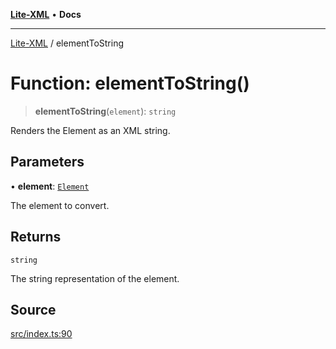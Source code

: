 [**Lite-XML**](../README.md) • **Docs**

***

[Lite-XML](../globals.md) / elementToString

# Function: elementToString()

> **elementToString**(`element`): `string`

Renders the Element as an XML string.

## Parameters

• **element**: [`Element`](../interfaces/Element.md)

The element to convert.

## Returns

`string`

The string representation of the element.

## Source

[src/index.ts:90](https://github.com/softcraft-development/lite-xml/blob/8f8886c100c793279a5681ca4e5b0947f8c0715c/src/index.ts#L90)
